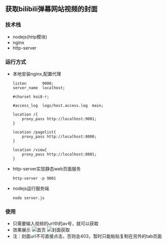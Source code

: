 ## 获取bilibili弹幕网站视频的封面

### 技术栈
* nodejs(http模块)
* nginx
* http-server

### 运行方式
* 本地安装nginx,配置代理
	```
	listen       9000;
    server_name  localhost;

    #charset koi8-r;

    #access_log  logs/host.access.log  main;

    location /{
        proxy_pass http://localhost:9001;
    }

    location /pagelist{
        proxy_pass http://localhost:8000;
    }

    location /view{
        proxy_pass http://localhost:8001;
    }
	```

* http-server实现静态web页面服务
	```
	http-server -p 9001
	```
* nodejs运行服务端
	```
	node server.js
	```

### 使用
* 只需要输入视频的url中的av号，就可以获取
* 效果展示
	![首页](http://ww1.sinaimg.cn/large/006XqmrNly1g7of1cjyg7j31780ggtax.jpg)
	![封面获取](http://ww1.sinaimg.cn/large/006XqmrNly1g7of26794sj327q1be4qp.jpg)
* 注：封面url不可直接点击，否则会403，暂时只能粘贴复制在另外的tab页面


